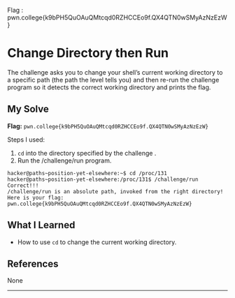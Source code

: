 Flag : pwn.college{k9bPH5QuOAuQMtcqd0RZHCCEo9f.QX4QTN0wSMyAzNzEzW}
# Change Directory then Run

The challenge asks you to change your shell’s current working directory to a specific path (the path the level tells you) and then re-run the challenge program so it detects the correct working directory and prints the flag.

## My Solve

**Flag:** `pwn.college{k9bPH5QuOAuQMtcqd0RZHCCEo9f.QX4QTN0wSMyAzNzEzW}`

Steps I used:

1. `cd` into the directory specified by the challenge .
2. Run the /challenge/run program.


```
hacker@paths~position-yet-elsewhere:~$ cd /proc/131
hacker@paths~position-yet-elsewhere:/proc/131$ /challenge/run
Correct!!!
/challenge/run is an absolute path, invoked from the right directory!
Here is your flag:
pwn.college{k9bPH5QuOAuQMtcqd0RZHCCEo9f.QX4QTN0wSMyAzNzEzW}
```

## What I Learned

* How to use `cd` to change the current working directory.

## References

None

---
